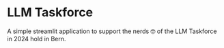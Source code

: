 # LLM Taskforce
A simple streamlit application to support the nerds 🤓 of the LLM Taskforce in 2024 hold in Bern.
